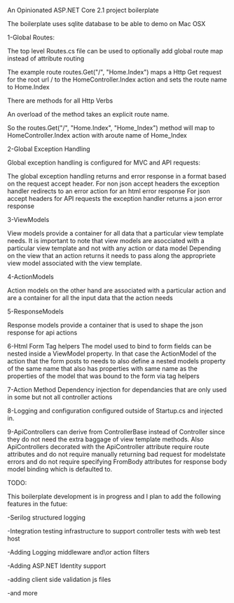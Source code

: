 An Opinionated ASP.NET Core 2.1 project boilerplate

The boilerplate uses sqlite database to be able to demo on Mac OSX

1-Global Routes:

The top level Routes.cs file can be used to optionally add global route map instead of attribute routing

The example route routes.Get("/", "Home.Index") maps a Http Get request for the root url / to the HomeController.Index action and sets the route name to Home.Index

There are methods for all Http Verbs

An overload of the method takes an explicit route name.

So the routes.Get("/", "Home.Index", "Home_Index") method will map to HomeController.Index action with aroute name of Home_Index

2-Global Exception Handling 

Global exception handling is configured for MVC and API requests:

The global exception handling returns and error response in a format based on the request accept header. 
For non json accept headers  the exception handler redirects to an error action for an html error response
For json accept headers for API requests the exception handler returns a json error response

3-ViewModels

View models provide a container for all data that a particular view template needs. 
It is important to note that view models are asocciated with a particular view template and not with any action or data model
Depending on the view that an action returns it needs to pass along the appropriete view model associated with the view template.

4-ActionModels

Action models on the other hand are associated with a particular action and are a container for all the input data that the action needs

5-ResponseModels

Response models provide a container that is used to shape the json response for api actions

6-Html Form Tag helpers
The model used to bind to form fields can be nested inside a ViewModel property. In that case the ActionModel of the action that the form posts to needs to also define a nested models property of the same name that also has properties with same name as the properties of the model that was bound to the form via tag helpers

7-Action Method Dependency injection for dependancies that are only used in some but not all controller actions

8-Logging and configuration configured outside of Startup.cs and injected in.

9-ApiControllers can derive from ControllerBase instead of Controller since they do not need the extra baggage of view template methods. Also ApiControllers decorated with the ApiController attribute require route attributes and do not require manually returning bad request for modelstate errors and do not require specifying FromBody attributes for response body model binding which is defaulted to.

TODO:

This boilerplate development is in progress and I plan to add the following features in the futue:

-Serilog structured logging

-Integration testing infrastructure to support controller tests with web test host

-Adding Logging middleware and\or action filters

-Adding ASP.NET Identity support

-adding client side validation js files

-and more




